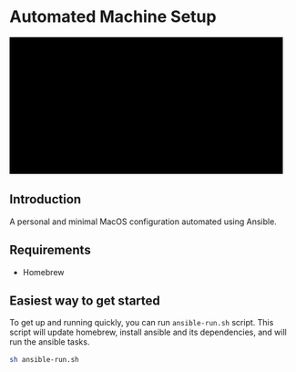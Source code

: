 # Automated Machine Setup

![Automated Machine Setup](./docs/logo.gif)

## Introduction

A personal and minimal MacOS configuration automated using Ansible.

## Requirements

- Homebrew

## Easiest way to get started

To get up and running quickly, you can run `ansible-run.sh` script. This script will update homebrew, install ansible and its dependencies, and will run the ansible tasks.

```bash
sh ansible-run.sh
```
